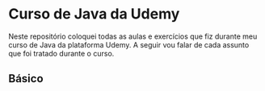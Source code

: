 # Curso de Java da Udemy

<p>Neste repositório coloquei todas as aulas e exercícios que fiz durante meu curso de Java da plataforma Udemy. A seguir vou falar de cada assunto que foi tratado durante o curso.</p>

## Básico